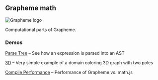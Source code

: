 ## Grapheme math

![Grapheme logo](../grapheme-math-new/tools/logo.svg)

Computational parts of Grapheme.

### Demos

[Parse Tree](./demo/parse_tree) – See how an expression is parsed into an AST

[3D](./demo/3d) – Very simple example of a domain coloring 3D graph with two poles

[Compile Performance](./demo/performance) – Performance of Grapheme vs. math.js
